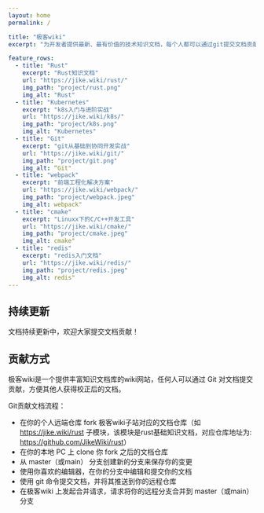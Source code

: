 ```yaml
---
layout: home
permalink: /

title: "极客wiki"
excerpt: "为开发者提供最新、最有价值的技术知识文档，每个人都可以通过git提交文档贡献!"

feature_rows:
  - title: "Rust"
    excerpt: "Rust知识文档"
    url: "https://jike.wiki/rust/"
    img_path: "project/rust.png"
    img_alt: "Rust"
  - title: "Kubernetes"
    excerpt: "k8s入门与进阶实战"
    url: "https://jike.wiki/k8s/"
    img_path: "project/k8s.png"
    img_alt: "Kubernetes"
  - title: "Git"
    excerpt: "git从基础到协同开发实战"
    url: "https://jike.wiki/git/"
    img_path: "project/git.png"
    img_alt: “Git"
  - title: "webpack"
    excerpt: "前端工程化解决方案"
    url: "https://jike.wiki/webpack/"
    img_path: "project/webpack.jpeg"
    img_alt: webpack"
  - title: "cmake"
    excerpt: "Linuxx下的C/C++开发工具"
    url: "https://jike.wiki/cmake/"
    img_path: "project/cmake.jpeg"
    img_alt: cmake"
  - title: "redis"
    excerpt: "redis入门文档"
    url: "https://jike.wiki/redis/"
    img_path: "project/redis.jpeg"
    img_alt: redis"
---
```


## 持续更新

文档持续更新中，欢迎大家提交文档贡献！

## 贡献方式

极客wiki是一个提供丰富知识文档库的wiki网站，任何人可以通过 Git 对文档提交贡献，方便其他人获得校正后的文档。

Git贡献文档流程：

* 在你的个人远端仓库 fork 极客wiki子站对应的文档仓库（如 <https://jike.wiki/rust> 子模块，该模块是rust基础知识文档，对应仓库地址为: <https://github.com/JikeWiki/rust>）
* 在你的本地 PC 上 clone 你 fork 之后的文档仓库
* 从 master（或main） 分支创建新的分支来保存你的变更
* 使用你喜欢的编辑器，在你的分支中编辑和提交你的文档
* 使用 git 命令提交文档，并将其推送到你的远程仓库
* 在极客wiki 上发起合并请求，请求将你的远程分支合并到 master（或main）分支
